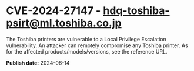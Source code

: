 # CVE-2024-27147 - hdq-toshiba-psirt@ml.toshiba.co.jp

The Toshiba printers are vulnerable to a Local Privilege Escalation vulnerability. An attacker can remotely compromise any Toshiba printer. As for the affected products/models/versions, see the reference URL.

**Publish date:** 2024-06-14
